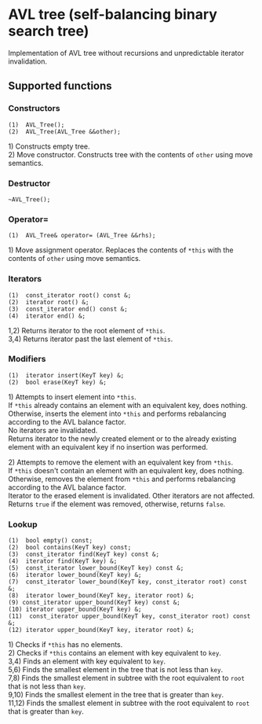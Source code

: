 # AVL tree (self-balancing binary search tree)

Implementation of AVL tree without recursions and unpredictable iterator invalidation.

## Supported functions

### Constructors
```
(1)  AVL_Tree();
(2)  AVL_Tree(AVL_Tree &&other);
```
1\) Constructs empty tree.  
2\) Move constructor. Constructs tree with the contents of `other` using move semantics.  

### Destructor
```
~AVL_Tree();
```

### Operator=
```
(1)  AVL_Tree& operator= (AVL_Tree &&rhs);
```
1\) Move assignment operator. Replaces the contents of `*this` with the contents of `other` using move semantics.  

### Iterators
```
(1)  const_iterator root() const &;
(2)  iterator root() &;
(3)  const_iterator end() const &;
(4)  iterator end() &;
```
1,2\) Returns iterator to the root element of `*this`.  
3,4\) Returns iterator past the last element of `*this`.  

### Modifiers
```
(1)  iterator insert(KeyT key) &;
(2)  bool erase(KeyT key) &;
```
1\) Attempts to insert element into `*this`.  
    If `*this` already contains an element with an equivalent key, does nothing.  
    Otherwise, inserts the element into `*this` and performs rebalancing according to the AVL balance factor.  
    No iterators are invalidated.  
    Returns iterator to the newly created element or to the already existing element with an equivalent key if no insertion was performed.  

2\) Attempts to remove the element with an equivalent key from `*this`.  
    If `*this` doesn't contain an element with an equivalent key, does nothing.  
    Otherwise, removes the element from `*this` and performs rebalancing according to the AVL balance factor.  
    Iterator to the erased element is invalidated. Other iterators are not affected.  
    Returns `true` if the element was removed, otherwise, returns `false`.  

### Lookup
```
(1)  bool empty() const;
(2)  bool contains(KeyT key) const;
(3)  const_iterator find(KeyT key) const &;
(4)  iterator find(KeyT key) &;
(5)  const_iterator lower_bound(KeyT key) const &;
(6)  iterator lower_bound(KeyT key) &;
(7)  const_iterator lower_bound(KeyT key, const_iterator root) const &;
(8)  iterator lower_bound(KeyT key, iterator root) &;
(9) const_iterator upper_bound(KeyT key) const &;
(10) iterator upper_bound(KeyT key) &;
(11)  const_iterator upper_bound(KeyT key, const_iterator root) const &;
(12) iterator upper_bound(KeyT key, iterator root) &;
```
1\) Checks if `*this` has no elements.  
2\) Checks if `*this` contains an element with key equivalent to `key`.  
3,4\) Finds an element with key equivalent to `key`.  
5,6\) Finds the smallest element in the tree that is not less than `key`.  
7,8\) Finds the smallest element in subtree with the root equivalent to `root` that is not less than `key`.  
9,10\) Finds the smallest element in the tree that is greater than `key`.  
11,12\) Finds the smallest element in subtree with the root equivalent to `root` that is greater than `key`.  
